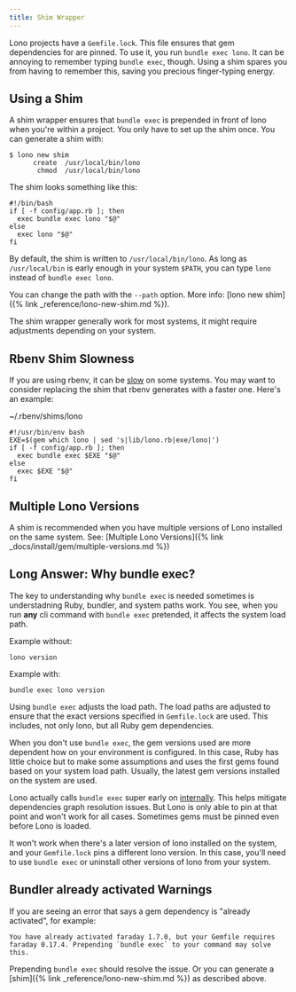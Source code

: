 ```yaml
---
title: Shim Wrapper
---
```


Lono projects have a `Gemfile.lock`. This file ensures that gem dependencies for are pinned. To use it, you run `bundle exec lono`. It can be annoying to remember typing `bundle exec`, though. Using a shim spares you from having to remember this, saving you precious finger-typing energy.

## Using a Shim

A shim wrapper ensures that `bundle exec` is prepended in front of lono when you're within a project. You only have to set up the shim once. You can generate a shim with:

    $ lono new shim
          create  /usr/local/bin/lono
           chmod  /usr/local/bin/lono

The shim looks something like this:

    #!/bin/bash
    if [ -f config/app.rb ]; then
      exec bundle exec lono "$@"
    else
      exec lono "$@"
    fi

By default, the shim is written to `/usr/local/bin/lono`. As long as `/usr/local/bin` is early enough in your system `$PATH`, you can type `lono` instead of `bundle exec lono`.

You can change the path with the `--path` option. More info: [lono new shim]({% link _reference/lono-new-shim.md %}).

The shim wrapper generally work for most systems, it might require adjustments depending on your system.

## Rbenv Shim Slowness

If you are using rbenv, it can be [slow](https://github.com/rbenv/rbenv/issues/70) on some systems. You may want to consider replacing the shim that rbenv generates with a faster one. Here's an example:

~/.rbenv/shims/lono

    #!/usr/bin/env bash
    EXE=$(gem which lono | sed 's|lib/lono.rb|exe/lono|')
    if [ -f config/app.rb ]; then
      exec bundle exec $EXE "$@"
    else
      exec $EXE "$@"
    fi

## Multiple Lono Versions

A shim is recommended when you have multiple versions of Lono installed on the same system. See: [Multiple Lono Versions]({% link _docs/install/gem/multiple-versions.md %})

## Long Answer: Why bundle exec?

The key to understanding why `bundle exec` is needed sometimes is understadning Ruby, bundler, and system paths work. You see, when you run **any** cli command with `bundle exec` pretended, it affects the system load path.

Example without:

    lono version

Example with:

    bundle exec lono version

Using `bundle exec` adjusts the load path. The load paths are adjusted to ensure that the exact versions specified in `Gemfile.lock` are used. This includes, not only lono, but all Ruby gem dependencies.

When you don't use `bundle exec`, the gem versions used are more dependent how on your environment is configured. In this case, Ruby has little choice but to make some assumptions and uses the first gems found based on your system load path.  Usually, the latest gem versions installed on the system are used.

Lono actually calls `bundle exec` super early on [internally](https://github.com/boltops-tools/lono/blob/master/lib/lono/autoloader.rb#L2). This helps mitigate dependencies graph resolution issues. But Lono is only able to pin at that point and won't work for all cases. Sometimes gems must be pinned even before Lono is loaded.

It won't work when there's a later version of lono installed on the system, and your `Gemfile.lock` pins a different lono version. In this case, you'll need to use `bundle exec` or uninstall other versions of lono from your system.

## Bundler already activated Warnings

If you are seeing an error that says a gem dependency is "already activated", for example:

    You have already activated faraday 1.7.0, but your Gemfile requires faraday 0.17.4. Prepending `bundle exec` to your command may solve this.

Prepending `bundle exec` should resolve the issue. Or you can generate a [shim]({% link _reference/lono-new-shim.md %}) as described above.
